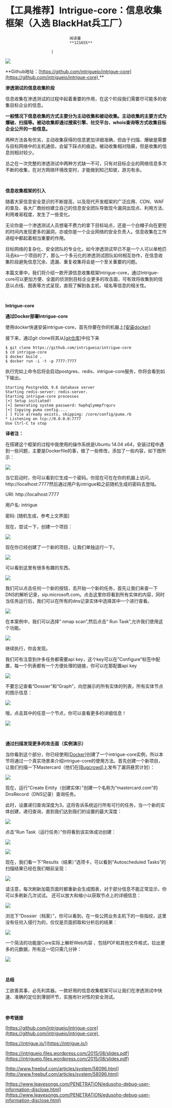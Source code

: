 
# 【工具推荐】Intrigue-core：信息收集框架（入选 BlackHat兵工厂）


                                阅读量   
                                **121655**
                            
                        |
                        
                                                                                    



**[![](./img/85783/t01500a3dc62c3a4be5.png)](./img/85783/t01500a3dc62c3a4be5.png)**

**Github地址：[https://github.com/intrigueio/intrigue-core](https://github.com/intrigueio/intrigue-core) **

**渗透测试的信息收集阶段**

信息收集在渗透测试的过程中起着重要的作用，在这个阶段我们需要尽可能多的收集目标企业的信息。

**一般情况下信息收集的方式主要分为主动收集和被动收集。主动收集的主要方式为爆破、扫描等。被动收集即通过搜索引擎、社交平台、whois查询等方式收集目标企业公开的一些信息。**

两种方法各有优劣，主动收集获得的信息更加详细准确，但由于扫描、爆破是需要与目标网络中的主机通信，会留下踩点的痕迹。被动收集相对隐蔽，但是收集的信息则相对较少。

总之在一次完整的渗透测试中两种方式缺一不可，只有对目标企业的网络信息多次不断的收集，在对方网络环境改变时，才能做到知己知彼，游刃有余。

<br>

**信息收集框架的引入**

随着大家信息安全意识的不断提高，以及现代开发框架的广泛应用、CDN、WAF的普及、各大厂商纷纷建立自己的信息安全团队导致现今漏洞出现点、利用方法、利用难易程度，发生了一些变化。

无论你是一个渗透测试人员想毫不费力的拿下目标站点，还是一个白帽子向在更短的时间内发现更多的漏洞，亦或你是一个企业网络的安全负责人。信息收集在工作进程中都起着相当重要的作用。

目标网络的复杂化、安全团队的专业化，如今渗透测试早已不是一个人可以单枪匹马去ko一个项目的了，那么一个多元化的渗透测试团队如何相互协作，在信息收集阶段避免信息冗余、遗漏、重复收集将会是一个至关重要的问题。

本篇文章中，我们将介绍一款开源信息收集框架Intrigue-core，通过Intrigue-core可以更加方便、全面的侦测到目标企业更多的攻击面，可有效将收集到的信息以点线、图表等方式呈现，直观了解到各主机、域名等信息的相关性。

<br>

**Intrigue-core**

**通过Docker部署Intrigue-core**

使用docker快速安装intrigue-core，首先你要在你的机器上[[安装docker]](https://docs.docker.com/engine/installation/#docker-variants)

接下来，通过git clone将其从[[git仓库]](https://github.com/intrigueio/intrigue-core)中拉下来



```
$ git clone https://github.com/intrigueio/intrigue-core
$ cd intrigue-core
$ docker build .
$ docker run -i -t -p 7777:7777
```

执行完如上命令后将会启动postgres、redis、intrigue-core服务，你将会看到如下输出。



```
Starting PostgreSQL 9.6 database server                                                                                                                                                           [ OK ] 
Starting redis-server: redis-server.
Starting intrigue-core processes
[+] Setup initiated!
[+] Generating system password: hwphqlymmpfrqurv
[+] Copying puma config....
[ ] File already exists, skipping: /core/config/puma.rb
* Listening on tcp://0.0.0.0:7777
Use Ctrl-C to stop
```

**译者注：**

在搭建这个框架的过程中我使用的操作系统是Ubuntu 14.04 x64，安装过程中遇到一些问题，主要是Dockerfile的事，做了一些修改，添加了一些内容，如下图所示：

[![](./img/85783/AAffA0nNPuCLAAAAAElFTkSuQmCC)](https://p1.ssl.qhimg.com/t01e1859d4fc07165d8.png)

当它启动时，你可以看到它生成一个密码。你现在可在在你的机器上访问，http://localhost:7777然后通过用户名intrigue和之前随机生成的密码去登陆。

URI: http://localhost:7777

用户名: intrigue

密码: [随机生成，参考上文界面]

现在，尝试一下，创建一个项目：

[![](./img/85783/AAffA0nNPuCLAAAAAElFTkSuQmCC)](https://p5.ssl.qhimg.com/t01bd12695e1c9445a6.png)

现在你已经创建了一个新的项目，让我们单独运行一下。

[![](./img/85783/AAffA0nNPuCLAAAAAElFTkSuQmCC)](https://p2.ssl.qhimg.com/t016514720081227f78.png)

可以看到这里有很多有趣的东西。

[![](./img/85783/AAffA0nNPuCLAAAAAElFTkSuQmCC)](https://p0.ssl.qhimg.com/t01eb8f1d603b8146c5.png)

我们可以点击任何一个新的按钮，去开始一个新的任务，首先让我们来查一下DNS的解析记录，sip.microsoft.com。点击这里你将看到所有实体的内容，同时当任务运行后，我们可以在所有的dns记录实体中选择其中一个进行查看。

[![](./img/85783/AAffA0nNPuCLAAAAAElFTkSuQmCC)](https://p5.ssl.qhimg.com/t018b750ea46871781b.png)

在本案例中，我们可以选择” nmap scan”,然后点击” Run Task”,允许我们使用这个功能。

[![](./img/85783/AAffA0nNPuCLAAAAAElFTkSuQmCC)](https://p5.ssl.qhimg.com/t01fd0a071bf1cd46c6.png)

继续执行，你会发现。

我们可有注意到许多任务都需要api key，这个key可以在”Configure”标签中配置，每一个列表都有一个方便处理的链接，你可以在那配置api key

[![](./img/85783/AAffA0nNPuCLAAAAAElFTkSuQmCC)](https://p1.ssl.qhimg.com/t0138907963fae6c060.png)

不要忘记查看“Dossier”和“Graph”，向您展示的所有实体的列表，所有实体节点的图示信息：

[![](./img/85783/AAffA0nNPuCLAAAAAElFTkSuQmCC)](https://p5.ssl.qhimg.com/t0185e301a683af741b.png)

哦，点击其中的任意一个节点，你可以查看更多的详细信息！

[![](./img/85783/AAffA0nNPuCLAAAAAElFTkSuQmCC)](https://p1.ssl.qhimg.com/t01e8aed4102346ded0.png)

<br>

**通过扫描发现更多的攻击面（实例演示）**

当你看到这个部分，你已经使用[[Docker]](https://intrigue.io/2017/03/07/using-intrigue-core-with-docker/)创建了一个intrigue-core实例，所以本节将通过一个真实场景来介绍intrigue-core的使用方法。首先创建一个新项目，让我们扫描一下Mastercard（他们在[[Bugcrowd]](https://bugcrowd.com/mastercard)上发布了漏洞悬赏计划）：

[![](./img/85783/AAffA0nNPuCLAAAAAElFTkSuQmCC)](https://p3.ssl.qhimg.com/t01dabf96154ee8454a.png)

现在，运行“Create Entity（创建实体）”创建一个名称为“mastercard.com”的DnsRecord（DNS记录）查询任务。

此时，设置递归查询深度为3。这将告诉系统运行所有可行的任务，当一个新的实体创建，递归查询，直到我们达到我们的设置的最大深度：

[![](./img/85783/AAffA0nNPuCLAAAAAElFTkSuQmCC)](https://p1.ssl.qhimg.com/t012d36248d80c594cc.jpg)

点击“Run Task（运行任务）”你将看到该实体成功创建：

[![](./img/85783/AAffA0nNPuCLAAAAAElFTkSuQmCC)](https://p2.ssl.qhimg.com/t01a0300101ba4fae1f.jpg)

[![](./img/85783/AAffA0nNPuCLAAAAAElFTkSuQmCC)](https://p4.ssl.qhimg.com/t0181f6321c79698b2f.jpg)

现在，我们看一下“Results（结果）”选项卡，可以看到“Autoscheduled Tasks”的扫描结果已经在我们眼前呈现：

[![](./img/85783/AAffA0nNPuCLAAAAAElFTkSuQmCC)](https://p4.ssl.qhimg.com/t011a26057096d00980.jpg)

请注意，每次刷新加载页面时都重新会生成图表，对于部分信息不能正常显示，你可以多刷新几次试试。 还可以放大和缩小以获取节点上的详细信息：

[![](./img/85783/AAffA0nNPuCLAAAAAElFTkSuQmCC)](https://p2.ssl.qhimg.com/t013fddbe55aae41d9c.jpg)

浏览下“Dossier（档案）”，你可以看到，在一些公网业务主机下的一些指纹，这里没有任何入侵行为的，仅仅是页面抓取和分析后的结果：

[![](./img/85783/AAffA0nNPuCLAAAAAElFTkSuQmCC)](https://p5.ssl.qhimg.com/t01adaa59f446ac61e1.jpg)

一个简洁的功能是Core实际上解析Web内容 、包括PDF和其他文件格式，拉出更多的元数据，所有这一切只需几分钟：

[![](./img/85783/AAffA0nNPuCLAAAAAElFTkSuQmCC)](https://p4.ssl.qhimg.com/t011a62464943070687.jpg)

<br>

**总结**

工欲善其事，必先利其器。一款好用的信息收集框架可以让我们在渗透测试中快速、准确的定位到薄弱环节，实施有针对性的安全测试。

**<br>**

**参考链接**

[https://github.com/intrigueio/intrigue-core](https://github.com/intrigueio/intrigue-core) 

[https://intrigue.io/](https://intrigue.io/)

[https://intrigueio.files.wordpress.com/2015/08/slides.pdf](https://intrigueio.files.wordpress.com/2015/08/slides.pdf)

[http://www.freebuf.com/articles/system/58096.html](http://www.freebuf.com/articles/system/58096.html)

[https://www.leavesongs.com/PENETRATION/edusoho-debug-user-information-disclose.html](https://www.leavesongs.com/PENETRATION/edusoho-debug-user-information-disclose.html)
